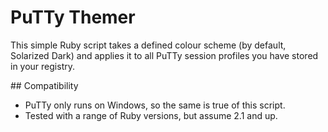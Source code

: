 # PuTTy Themer

This simple Ruby script takes a defined colour scheme (by default, Solarized Dark) and
applies it to all PuTTy session profiles you have stored in your registry.

## Compatibility

- PuTTy only runs on Windows, so the same is true of this script.
- Tested with a range of Ruby versions, but assume 2.1 and up.
